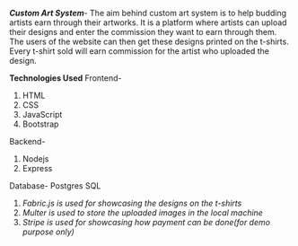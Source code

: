 ***Custom Art System***-
The aim behind custom art system is to help budding artists earn through their artworks. It is a platform where artists can upload their designs and enter the commission they want to earn through them. The users of the website can then get these designs printed on the t-shirts. Every t-shirt sold will earn commission for the artist who uploaded the design.

**Technologies Used**
Frontend-
1. HTML
2. CSS
3. JavaScript
4. Bootstrap

Backend-
1. Nodejs
2. Express

Database-
Postgres SQL


1. *Fabric.js is used for showcasing the designs on the t-shirts*
2. *Multer is used to store the uploaded images in the local machine*
3. *Stripe is used for showcasing how payment can be done(for demo purpose only)*




